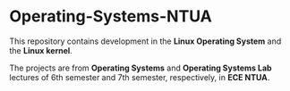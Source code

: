 # Operating-Systems-NTUA

This repository contains development in the **Linux Operating System** and the **Linux kernel**.

The projects are from **Operating Systems** and **Operating Systems Lab** lectures of 6th semester and 7th semester, respectively, in **ECE NTUA**.
